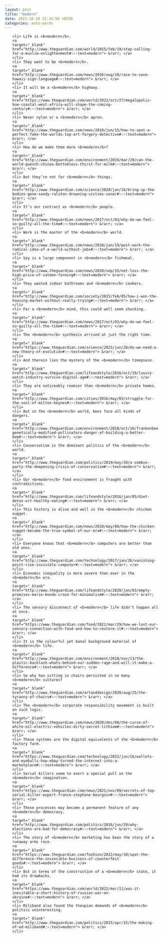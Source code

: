 ```yaml
---
layout: post
title: "modern"
date: 2023-10-10 12:34:56 +0530
categories: auto-words
---
```

<ol>

    <li> Life is <b>modern</b>.
    <a 
    target="_blank" 
    href="http://www.theguardian.com/world/2015/feb/19/stop-calling-for-a-muslim-enlightenment#:~:text=modern"> &rarr; </a>
    </li>
    <li> They want to be <b>modern</b>.
    <a 
    target="_blank" 
    href="http://www.theguardian.com/news/2016/aug/10/race-to-save-hawaii-sign-language#:~:text=modern"> &rarr; </a>
    </li>
    <li> It will be a <b>modern</b> highway.
    <a 
    target="_blank" 
    href="https://www.theguardian.com/world/2022/oct/27/megalopolis-how-coastal-west-africa-will-shape-the-coming-century#:~:text=modern"> &rarr; </a>
    </li>
    <li> Never nylon or a <b>modern</b> apron.
    <a 
    target="_blank" 
    href="http://www.theguardian.com/news/2018/jun/15/how-to-spot-a-perfect-fake-the-worlds-top-art-forgery-detective#:~:text=modern"> &rarr; </a>
    </li>
    <li> How do we make them more <b>modern</b>?
    <a 
    target="_blank" 
    href="http://www.theguardian.com/environment/2019/mar/29/can-the-world-quench-chinas-bottomless-thirst-for-milk#:~:text=modern"> &rarr; </a>
    </li>
    <li> But they’re not for <b>modern</b> things.
    <a 
    target="_blank" 
    href="http://www.theguardian.com/science/2020/jan/16/bring-up-the-bodies-gene-sandy-ralston-drowning-victims-sonar#:~:text=modern"> &rarr; </a>
    </li>
    <li> It’s our contract as <b>modern</b> people.
    <a 
    target="_blank" 
    href="http://www.theguardian.com/news/2017/oct/03/why-do-we-feel-so-guilty-all-the-time#:~:text=modern"> &rarr; </a>
    </li>
    <li> Work is the master of the <b>modern</b> world.
    <a 
    target="_blank" 
    href="http://www.theguardian.com/news/2018/jan/19/post-work-the-radical-idea-of-a-world-without-jobs#:~:text=modern"> &rarr; </a>
    </li>
    <li> Soy is a large component in <b>modern</b> fishmeal.
    <a 
    target="_blank" 
    href="http://www.theguardian.com/news/2020/sep/15/net-loss-the-high-price-of-salmon-farming#:~:text=modern"> &rarr; </a>
    </li>
    <li> They wanted indoor bathrooms and <b>modern</b> cookers.
    <a 
    target="_blank" 
    href="http://www.theguardian.com/society/2015/feb/05/how-i-won-the-housing-market-without-really-trying#:~:text=modern"> &rarr; </a>
    </li>
    <li> For a <b>modern</b> mind, this could well seem shocking.
    <a 
    target="_blank" 
    href="http://www.theguardian.com/news/2017/oct/03/why-do-we-feel-so-guilty-all-the-time#:~:text=modern"> &rarr; </a>
    </li>
    <li> The <b>modern</b> synthesis arrived at just the right time.
    <a 
    target="_blank" 
    href="https://www.theguardian.com/science/2022/jun/28/do-we-need-a-new-theory-of-evolution#:~:text=modern"> &rarr; </a>
    </li>
    <li> And therein lies the mystery of the <b>modern</b> timepiece.
    <a 
    target="_blank" 
    href="http://www.theguardian.com/lifeandstyle/2016/oct/19/luxury-watch-industry-survive-digital-age#:~:text=modern"> &rarr; </a>
    </li>
    <li> They are noticeably roomier than <b>modern</b> private homes.
    <a 
    target="_blank" 
    href="http://www.theguardian.com/cities/2016/may/03/struggle-for-the-soul-of-milton-keynes#:~:text=modern"> &rarr; </a>
    </li>
    <li> But in the <b>modern</b> world, bees face all kinds of dangers.
    <a 
    target="_blank" 
    href="http://www.theguardian.com/environment/2018/oct/16/frankenbees-genetically-modified-pollinators-danger-of-building-a-better-bee#:~:text=modern"> &rarr; </a>
    </li>
    <li> Conservatism is the dominant politics of the <b>modern</b> world.
    <a 
    target="_blank" 
    href="http://www.theguardian.com/politics/2019/may/28/a-zombie-party-the-deepening-crisis-of-conservatism#:~:text=modern"> &rarr; </a>
    </li>
    <li> Our <b>modern</b> food environment is fraught with contradictions.
    <a 
    target="_blank" 
    href="http://www.theguardian.com/lifeandstyle/2016/jan/05/diet-detox-art-healthy-eating#:~:text=modern"> &rarr; </a>
    </li>
    <li> This history is alive and well in the <b>modern</b> chicken nugget.
    <a 
    target="_blank" 
    href="http://www.theguardian.com/news/2018/may/08/how-the-chicken-nugget-became-the-true-symbol-of-our-era#:~:text=modern"> &rarr; </a>
    </li>
    <li> Everyone knows that <b>modern</b> computers are better than old ones.
    <a 
    target="_blank" 
    href="http://www.theguardian.com/technology/2017/jan/26/vanishing-point-rise-invisible-computer#:~:text=modern"> &rarr; </a>
    </li>
    <li> Economic inequality is more severe than ever in the <b>modern</b> era.
    <a 
    target="_blank" 
    href="http://www.theguardian.com/lifeandstyle/2020/jan/03/empty-promises-marie-kondo-craze-for-minimalism#:~:text=modern"> &rarr; </a>
    </li>
    <li> The sensory disconnect of <b>modern</b> life didn’t happen all at once.
    <a 
    target="_blank" 
    href="https://www.theguardian.com/food/2022/mar/29/how-we-lost-our-sensory-connection-with-food-and-how-to-restore-it#:~:text=modern"> &rarr; </a>
    </li>
    <li> It is the colourful yet banal background material of <b>modern</b> life.
    <a 
    target="_blank" 
    href="http://www.theguardian.com/environment/2018/nov/13/the-plastic-backlash-whats-behind-our-sudden-rage-and-will-it-make-a-difference#:~:text=modern"> &rarr; </a>
    </li>
    <li> So why has sitting in chairs persisted in so many <b>modern</b> cultures?
    <a 
    target="_blank" 
    href="http://www.theguardian.com/artanddesign/2020/aug/25/the-tyranny-of-chairs#:~:text=modern"> &rarr; </a>
    </li>
    <li> The <b>modern</b> corporate responsibility movement is built on such logic.
    <a 
    target="_blank" 
    href="http://www.theguardian.com/news/2020/dec/08/the-curse-of-white-oil-electric-vehicles-dirty-secret-lithium#:~:text=modern"> &rarr; </a>
    </li>
    <li> These systems are the digital equivalents of the <b>modern</b> factory farm.
    <a 
    target="_blank" 
    href="https://www.theguardian.com/technology/2022/jun/16/wallets-and-eyeballs-how-ebay-turned-the-internet-into-a-marketplace#:~:text=modern"> &rarr; </a>
    </li>
    <li> Serial killers seem to exert a special pull on the <b>modern</b> imagination.
    <a 
    target="_blank" 
    href="https://www.theguardian.com/news/2021/nov/09/secrets-of-top-serial-killer-expert-france-stephane-bourgoin#:~:text=modern"> &rarr; </a>
    </li>
    <li> These processes may become a permanent feature of any <b>modern</b> democracy.
    <a 
    target="_blank" 
    href="http://www.theguardian.com/politics/2016/jun/29/why-elections-are-bad-for-democracy#:~:text=modern"> &rarr; </a>
    </li>
    <li> The story of <b>modern</b> marketing has been the story of a runaway arms race.
    <a 
    target="_blank" 
    href="https://www.theguardian.com/fashion/2022/may/10/spot-the-difference-the-invincible-business-of-counterfeit-goods#:~:text=modern"> &rarr; </a>
    </li>
    <li> But in terms of the construction of a <b>modern</b> state, it had its drawbacks.
    <a 
    target="_blank" 
    href="https://www.theguardian.com/world/2022/mar/11/was-it-inevitable-a-short-history-of-russias-war-on-ukraine#:~:text=modern"> &rarr; </a>
    </li>
    <li> Miliband also found the thespian demands of <b>modern</b> politics uninteresting.
    <a 
    target="_blank" 
    href="http://www.theguardian.com/politics/2015/apr/15/the-making-of-ed-miliband#:~:text=modern"> &rarr; </a>
    </li>